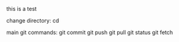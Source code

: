this is a test

change directory: cd 

main git commands: 
git commit
git push
git pull
git status
git fetch 
